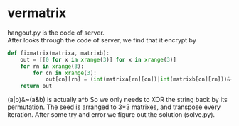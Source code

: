 # vermatrix
hangout.py is the code of server.  
After looks through the code of server, we find that it encrypt by  
``` python
def fixmatrix(matrixa, matrixb):
    out = [[0 for x in xrange(3)] for x in xrange(3)]    
    for rn in xrange(3):
        for cn in xrange(3):
            out[cn][rn] = (int(matrixa[rn][cn])|int(matrixb[cn][rn]))&~(int(matrixa[rn][cn])&int(matrixb[cn][rn]))
    return out
```
(a|b)&~(a&b) is actually a^b
So we only needs to XOR the string back by its permutation. The seed is arranged to 3*3 matrixes, and transpose every iteration. After some try and error we figure out the solution (solve.py).
